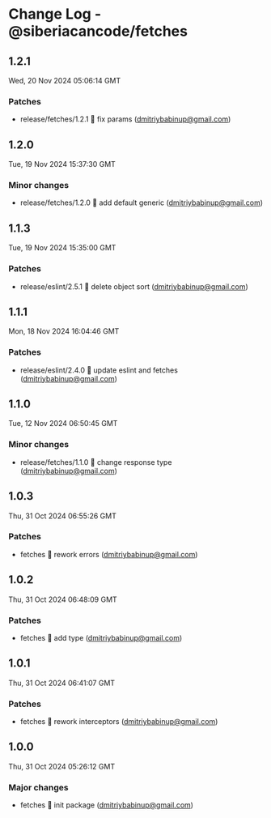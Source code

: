 # Change Log - @siberiacancode/fetches

<!-- This log was last generated on Wed, 20 Nov 2024 05:06:14 GMT and should not be manually modified. -->

<!-- Start content -->

## 1.2.1

Wed, 20 Nov 2024 05:06:14 GMT

### Patches

- release/fetches/1.2.1 🧊 fix params (dmitriybabinup@gmail.com)

## 1.2.0

Tue, 19 Nov 2024 15:37:30 GMT

### Minor changes

- release/fetches/1.2.0 🧊 add default generic (dmitriybabinup@gmail.com)

## 1.1.3

Tue, 19 Nov 2024 15:35:00 GMT

### Patches

- release/eslint/2.5.1 🧊 delete object sort (dmitriybabinup@gmail.com)

## 1.1.1

Mon, 18 Nov 2024 16:04:46 GMT

### Patches

- release/eslint/2.4.0 🧊 update eslint and fetches (dmitriybabinup@gmail.com)

## 1.1.0

Tue, 12 Nov 2024 06:50:45 GMT

### Minor changes

- release/fetches/1.1.0 🧊 change response type (dmitriybabinup@gmail.com)

## 1.0.3

Thu, 31 Oct 2024 06:55:26 GMT

### Patches

- fetches 🧊 rework errors (dmitriybabinup@gmail.com)

## 1.0.2

Thu, 31 Oct 2024 06:48:09 GMT

### Patches

- fetches 🧊 add type (dmitriybabinup@gmail.com)

## 1.0.1

Thu, 31 Oct 2024 06:41:07 GMT

### Patches

- fetches 🧊 rework interceptors (dmitriybabinup@gmail.com)

## 1.0.0

Thu, 31 Oct 2024 05:26:12 GMT

### Major changes

- fetches 🧊 init package (dmitriybabinup@gmail.com)
